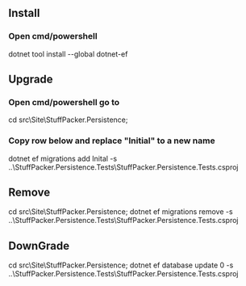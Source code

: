 ﻿## Install
### Open cmd/powershell 
dotnet tool install --global dotnet-ef

## Upgrade
### Open cmd/powershell go to
cd src\Site\StuffPacker.Persistence;
### Copy row below and replace  "Initial" to a new name
dotnet ef migrations add Inital -s ..\StuffPacker.Persistence.Tests\StuffPacker.Persistence.Tests.csproj

## Remove
cd src\Site\StuffPacker.Persistence;
 dotnet ef migrations remove -s ..\StuffPacker.Persistence.Tests\StuffPacker.Persistence.Tests.csproj

## DownGrade
cd src\Site\StuffPacker.Persistence;
dotnet ef database update 0 -s ..\StuffPacker.Persistence.Tests\StuffPacker.Persistence.Tests.csproj
